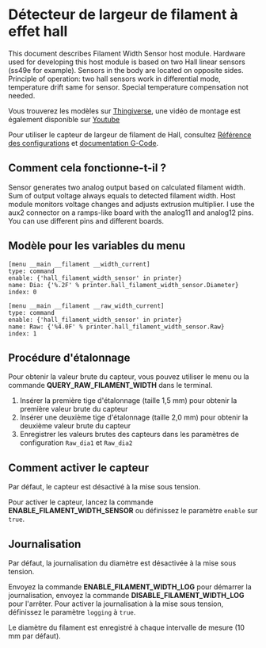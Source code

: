 # Détecteur de largeur de filament à effet hall

This document describes Filament Width Sensor host module. Hardware used for developing this host module is based on two Hall linear sensors (ss49e for example). Sensors in the body are located on opposite sides. Principle of operation: two hall sensors work in differential mode, temperature drift same for sensor. Special temperature compensation not needed.

Vous trouverez les modèles sur [Thingiverse](https://www.thingiverse.com/thing:4138933), une vidéo de montage est également disponible sur [Youtube](https://www.youtube.com/watch?v=TDO9tME8vp4)

Pour utiliser le capteur de largeur de filament de Hall, consultez [Référence des configurations](Config_Reference.md#hall_filament_width_sensor) et [documentation G-Code](G-Codes.md#hall_filament_width_sensor).

## Comment cela fonctionne-t-il ?

Sensor generates two analog output based on calculated filament width. Sum of output voltage always equals to detected filament width. Host module monitors voltage changes and adjusts extrusion multiplier. I use the aux2 connector on a ramps-like board with the analog11 and analog12 pins. You can use different pins and different boards.

## Modèle pour les variables du menu

```
[menu __main __filament __width_current]
type: command
enable: {'hall_filament_width_sensor' in printer}
name: Dia: {'%.2F' % printer.hall_filament_width_sensor.Diameter}
index: 0

[menu __main __filament __raw_width_current]
type: command
enable: {'hall_filament_width_sensor' in printer}
name: Raw: {'%4.0F' % printer.hall_filament_width_sensor.Raw}
index: 1
```

## Procédure d'étalonnage

Pour obtenir la valeur brute du capteur, vous pouvez utiliser le menu ou la commande **QUERY_RAW_FILAMENT_WIDTH** dans le terminal.

1. Insérer la première tige d'étalonnage (taille 1,5 mm) pour obtenir la première valeur brute du capteur
1. Insérer une deuxième tige d'étalonnage (taille 2,0 mm) pour obtenir la deuxième valeur brute du capteur
1. Enregistrer les valeurs brutes des capteurs dans les paramètres de configuration `Raw_dia1` et `Raw_dia2`

## Comment activer le capteur

Par défaut, le capteur est désactivé à la mise sous tension.

Pour activer le capteur, lancez la commande **ENABLE_FILAMENT_WIDTH_SENSOR** ou définissez le paramètre `enable` sur `true`.

## Journalisation

Par défaut, la journalisation du diamètre est désactivée à la mise sous tension.

Envoyez la commande **ENABLE_FILAMENT_WIDTH_LOG** pour démarrer la journalisation, envoyez la commande **DISABLE_FILAMENT_WIDTH_LOG** pour l'arrêter. Pour activer la journalisation à la mise sous tension, définissez le paramètre `logging` à `true`.

Le diamètre du filament est enregistré à chaque intervalle de mesure (10 mm par défaut).
